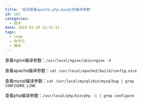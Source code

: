 ```yaml
---
title: '如何查看apache,php,mysql的编译参数'
id: 162
categories:
  - 技术
date: 2015-03-20 13:41:11
tags:
  - lnmp
  - 命令行
  - 编译
---
```


查看nginx编译参数：`/usr/local/nginx/sbin/nginx -V`

查看apache编译参数：`cat /usr/local/apache2/build/config.nice`

查看mysql编译参数：`cat /usr/local/mysql/bin/mysqlbug | grep CONFIGURE_LINE`

查看php编译参数：`/usr/local/php/bin/php -i | grep configure`